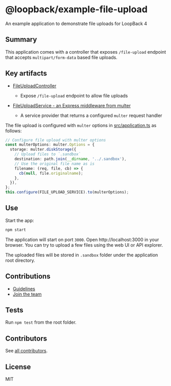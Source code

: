 # @loopback/example-file-upload

An example application to demonstrate file uploads for LoopBack 4

## Summary

This application comes with a controller that exposes `/file-upload` endpoint
that accepts `multipart/form-data` based file uploads.

## Key artifacts

- [FileUploadController](src/controllers/file-upload.controller.ts)

  - Expose `/file-upload` endpoint to allow file uploads

- [FileUploadService - an Express middleware from multer](src/services/file-upload.service.ts)

  - A service provider that returns a configured `multer` request handler

The file upload is configured with `multer` options in
[src/application.ts](src/application.ts) as follows:

```ts
// Configure file upload with multer options
const multerOptions: multer.Options = {
  storage: multer.diskStorage({
    // Upload files to `.sandbox`
    destination: path.join(__dirname, '../.sandbox'),
    // Use the original file name as is
    filename: (req, file, cb) => {
      cb(null, file.originalname);
    },
  }),
};
this.configure(FILE_UPLOAD_SERVICE).to(multerOptions);
```

## Use

Start the app:

```sh
npm start
```

The application will start on port `3000`. Open http://localhost:3000 in your
browser. You can try to upload a few files using the web UI or API explorer.

The uploaded files will be stored in `.sandbox` folder under the application
root directory.

## Contributions

- [Guidelines](https://github.com/strongloop/loopback-next/blob/master/docs/CONTRIBUTING.md)
- [Join the team](https://github.com/strongloop/loopback-next/issues/110)

## Tests

Run `npm test` from the root folder.

## Contributors

See
[all contributors](https://github.com/strongloop/loopback-next/graphs/contributors).

## License

MIT
